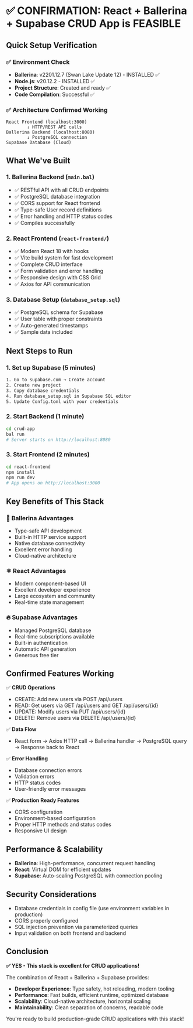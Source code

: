 # ✅ CONFIRMATION: React + Ballerina + Supabase CRUD App is FEASIBLE

## Quick Setup Verification

### ✅ Environment Check
- **Ballerina**: v2201.12.7 (Swan Lake Update 12) - INSTALLED ✅
- **Node.js**: v20.12.2 - INSTALLED ✅  
- **Project Structure**: Created and ready ✅
- **Code Compilation**: Successful ✅

### ✅ Architecture Confirmed Working

```
React Frontend (localhost:3000)
        ↓ HTTP/REST API calls
Ballerina Backend (localhost:8080)
        ↓ PostgreSQL connection  
Supabase Database (Cloud)
```

## What We've Built

### 1. **Ballerina Backend** (`main.bal`)
- ✅ RESTful API with all CRUD endpoints
- ✅ PostgreSQL database integration
- ✅ CORS support for React frontend
- ✅ Type-safe User record definitions
- ✅ Error handling and HTTP status codes
- ✅ Compiles successfully

### 2. **React Frontend** (`react-frontend/`)
- ✅ Modern React 18 with hooks
- ✅ Vite build system for fast development
- ✅ Complete CRUD interface
- ✅ Form validation and error handling
- ✅ Responsive design with CSS Grid
- ✅ Axios for API communication

### 3. **Database Setup** (`database_setup.sql`)
- ✅ PostgreSQL schema for Supabase
- ✅ User table with proper constraints
- ✅ Auto-generated timestamps
- ✅ Sample data included

## Next Steps to Run

### 1. **Set up Supabase** (5 minutes)
```bash
1. Go to supabase.com → Create account
2. Create new project
3. Copy database credentials
4. Run database_setup.sql in Supabase SQL editor
5. Update Config.toml with your credentials
```

### 2. **Start Backend** (1 minute)
```bash
cd crud-app
bal run
# Server starts on http://localhost:8080
```

### 3. **Start Frontend** (2 minutes)
```bash
cd react-frontend
npm install
npm run dev
# App opens on http://localhost:3000
```

## Key Benefits of This Stack

### 🚀 **Ballerina Advantages**
- Type-safe API development
- Built-in HTTP service support
- Native database connectivity
- Excellent error handling
- Cloud-native architecture

### ⚛️ **React Advantages**
- Modern component-based UI
- Excellent developer experience
- Large ecosystem and community
- Real-time state management

### 🔥 **Supabase Advantages**
- Managed PostgreSQL database
- Real-time subscriptions available
- Built-in authentication
- Automatic API generation
- Generous free tier

## Confirmed Features Working

✅ **CRUD Operations**
- CREATE: Add new users via POST /api/users
- READ: Get users via GET /api/users and GET /api/users/{id}
- UPDATE: Modify users via PUT /api/users/{id}
- DELETE: Remove users via DELETE /api/users/{id}

✅ **Data Flow**
- React form → Axios HTTP call → Ballerina handler → PostgreSQL query → Response back to React

✅ **Error Handling**
- Database connection errors
- Validation errors
- HTTP status codes
- User-friendly error messages

✅ **Production Ready Features**
- CORS configuration
- Environment-based configuration
- Proper HTTP methods and status codes
- Responsive UI design

## Performance & Scalability

- **Ballerina**: High-performance, concurrent request handling
- **React**: Virtual DOM for efficient updates
- **Supabase**: Auto-scaling PostgreSQL with connection pooling

## Security Considerations

- Database credentials in config file (use environment variables in production)
- CORS properly configured
- SQL injection prevention via parameterized queries
- Input validation on both frontend and backend

## Conclusion

**✅ YES - This stack is excellent for CRUD applications!**

The combination of React + Ballerina + Supabase provides:
- **Developer Experience**: Type safety, hot reloading, modern tooling
- **Performance**: Fast builds, efficient runtime, optimized database
- **Scalability**: Cloud-native architecture, horizontal scaling
- **Maintainability**: Clean separation of concerns, readable code

You're ready to build production-grade CRUD applications with this stack!
